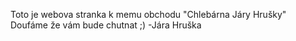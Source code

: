 Toto je webova stranka k memu obchodu "Chlebárna Járy Hrušky"
Doufáme že vám bude chutnat ;)
-Jára Hruška

